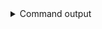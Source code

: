 
<details>
<summary>Command output</summary>

```sh

echo '{"type": "Sports", "price": 75, "color": "blue"}' | \
    kafka-console-producer \
        --bootstrap-server localhost:6969 \
        --producer.config teamA-sa.properties \
        --topic concentrated-topic-with-10-partitions

```

</details>
      
